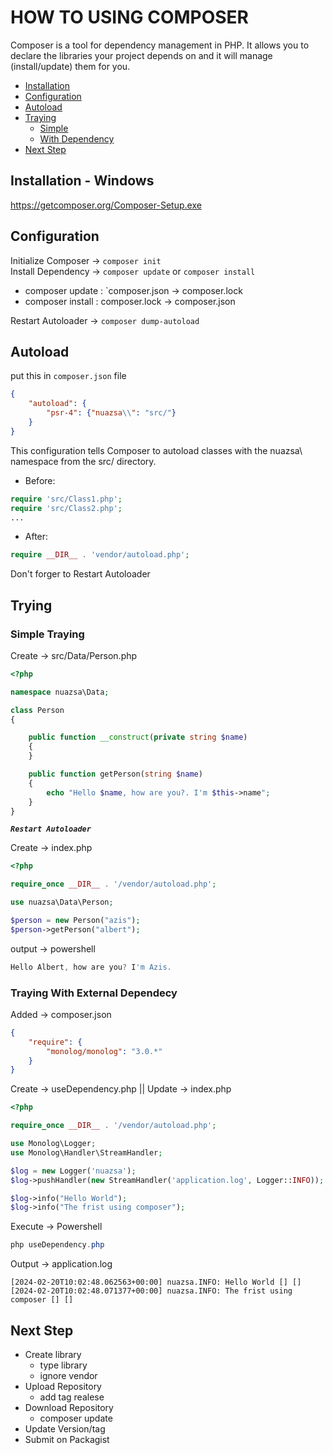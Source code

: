 # HOW TO USING COMPOSER 
Composer is a tool for dependency management in PHP. It allows you to declare the libraries your project depends on and it will manage (install/update) them for you.

- [Installation](#installation---windows)
- [Configuration](#configuration)
- [Autoload](#autoload)
- [Traying](#trayig)
  * [Simple](#simple-traying)
  * [With Dependency](#traying-with-external-dependecy)
- [Next Step](#next)

## Installation - Windows
https://getcomposer.org/Composer-Setup.exe

## Configuration
Initialize Composer -> `composer init` \
Install Dependency -> `composer update` or `composer install`

- composer update : `composer.json -> composer.lock
- composer install : composer.lock -> composer.json

Restart Autoloader -> `composer dump-autoload`

## Autoload 

put this in `composer.json` file
``` json
{
    "autoload": {
        "psr-4": {"nuazsa\\": "src/"}
    }
}
```
This configuration tells Composer to autoload classes with the nuazsa\ namespace from the src/ directory.

- Before:
``` php
require 'src/Class1.php';
require 'src/Class2.php';
...
```

- After:
``` php
require __DIR__ . 'vendor/autoload.php';
```

Don't forger to Restart Autoloader


## Trying

### Simple Traying
Create -> src/Data/Person.php

``` php 
<?php

namespace nuazsa\Data;

class Person 
{

    public function __construct(private string $name) 
    {
    }

    public function getPerson(string $name)
    {
        echo "Hello $name, how are you?. I'm $this->name";
    }
}
```

***`Restart Autoloader`***

Create -> index.php
```  php
<?php

require_once __DIR__ . '/vendor/autoload.php';

use nuazsa\Data\Person;

$person = new Person("azis");
$person->getPerson("albert");
```

output -> powershell
``` powershell
Hello Albert, how are you? I'm Azis.
```

### Traying With External Dependecy
Added -> composer.json
``` json 
{
    "require": {
        "monolog/monolog": "3.0.*"
    }
}
```

Create -> useDependency.php || Update -> index.php
``` php
<?php

require_once __DIR__ . '/vendor/autoload.php';

use Monolog\Logger;
use Monolog\Handler\StreamHandler;

$log = new Logger('nuazsa');
$log->pushHandler(new StreamHandler('application.log', Logger::INFO));

$log->info("Hello World");
$log->info("The frist using composer");
```

Execute -> Powershell
``` powershell
php useDependency.php
```

Output -> application.log
``` log
[2024-02-20T10:02:48.062563+00:00] nuazsa.INFO: Hello World [] []
[2024-02-20T10:02:48.071377+00:00] nuazsa.INFO: The frist using composer [] []
```

## Next Step
- Create library
    - type library
    - ignore vendor
- Upload Repository
    - add tag realese
- Download Repository
    - composer update
- Update Version/tag
- Submit on Packagist
